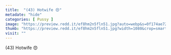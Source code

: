 ```yaml
---
title:  "(43) Hotwife 😍"
metadate: "hide"
categories: [ Pussy ]
image: "https://preview.redd.it/ef8hm2n5fln51.jpg?auto=webp&s=0f174ae724c393fc9c5023696c21b515c79aa46e"
thumb: "https://preview.redd.it/ef8hm2n5fln51.jpg?width=1080&crop=smart&auto=webp&s=28f2725f071051bbd43e4752b482e07c6a7f2725"
visit: ""
---
```

(43) Hotwife 😍
